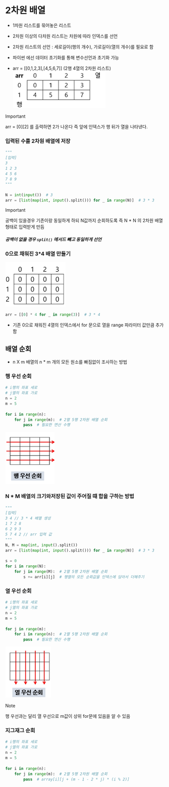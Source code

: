 # 2차원 배열

- 1차원 리스트를 묶어놓은 리스트
- 2차원 이상의 다차원 리스트는 차원에 따라 인덱스를 선언
- 2차원 리스트의 선언 : 세로길이(행의 개수), 가로길이(열의 개수)를 필요로 함
- 파이썬 에선 데이터 초기화를 통해 변수선언과 초기화 가능

- arr = [[0,1,2,3],[4,5,6,7]] (2행 4열의 2차원 리스트)
  ![img.png](img.png)

> [!IMPORTANT]
> arr = [0][2] 를 출력하면 2가 나온다 즉 앞에 인덱스가 행 뒤가 열을 나타낸다.

### 입력된 수를 2차원 배열에 저장

```python
"""
[입력]
3
1 2 3
4 5 6 
7 8 9
"""

N = int(input())  # 3
arr = [list(map(int, input().split())) for _ in range(N)]  # 3 * 3
```

> [!IMPORTANT]
> 공백이 있을경우 기존이랑 동일하게 하되 N값까지 순회하도록 즉 N * N 의 2차원 배열 형태로 입력받게 만듬

##### 공백이 없을 경우 `split()` 메서드 뺴고 동일하게 선언

### 0으로 채워진 3*4 배열 만들기

![img_1.png](img_1.png)

```python
arr = [[0] * 4 for _ in range(3)]  # 3 * 4
```

- 기존 0으로 채워진 4열의 인덱스에서 for 문으로 열을 range 파라미터 값만큼 추가함

## 배열 순회

- n X m 배열의 n * m 개의 모든 원소를 빠짐없이 조사하는 방법

### 행 우선 순회

```python
# i행의 좌표 세로
# j열의 좌표 가로
n = 2
m = 5

for i in range(n):
    for j in range(m):  # 2열 5행 2차원 배열 순회
        pass  # 필요한 연산 수행


```

![img_2.png](img_2.png)

### N * M 배열의 크기와저장된 값이 주어질 떄 합을 구하는 방법

```python
"""
[입력]
3 4 // 3 * 4 배열 생성
1 7 2 8 
6 2 9 3 
5 7 4 2 // arr 입력 값
"""
N, M = map(int, input().split())
arr = [list(map(int, input().split())) for _ in range(N)]  # 3 * 3

s = 0
for i in range(N):
    for j in range(M):  # 2열 5행 2차원 배열 순회
        s += arr[i][j]  # 행열의 모든 순회값을 인덱스에 담아서 더해주기
```

### 열 우선 순회

```python
# i행의 좌표 세로
# j열의 좌표 가로
n = 2
m = 5

for j in range(m):
    for i in range(n):  # 2열 5행 2차원 배열 순회
        pass  # 필요한 연산 수행
```

![img_3.png](img_3.png)

> [!NOTE]
> 행 우선과는 달리 열 우선으로 m값이 상위 for문에 있음을 알 수 있음
 
### 지그재그 순회

```python
# i행의 좌표 세로
# j열의 좌표 가로
n = 2
m = 5

for i in range(n):
    for j in range(m):  # 2열 5행 2차원 배열 순회
        pass  # array[i][j + (m - 1 - 2 * j) * (i % 2)]
```

